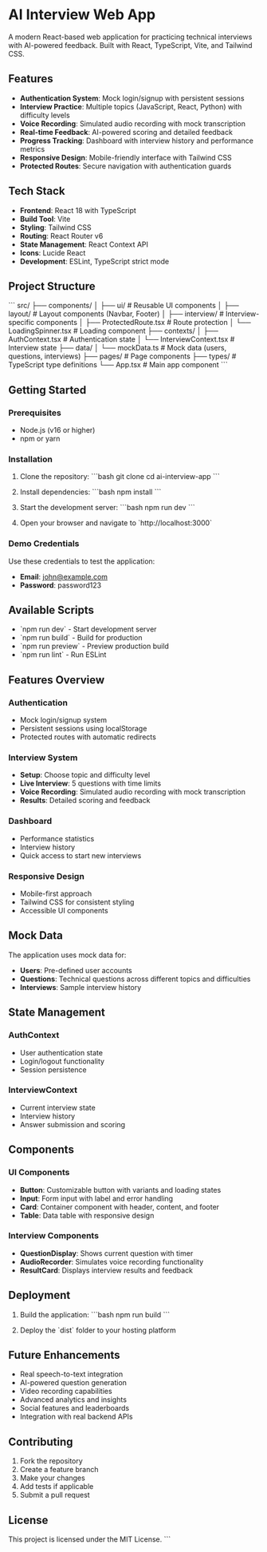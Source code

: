 # AI Interview Web App

A modern React-based web application for practicing technical interviews with AI-powered feedback. Built with React, TypeScript, Vite, and Tailwind CSS.

## Features

- **Authentication System**: Mock login/signup with persistent sessions
- **Interview Practice**: Multiple topics (JavaScript, React, Python) with difficulty levels
- **Voice Recording**: Simulated audio recording with mock transcription
- **Real-time Feedback**: AI-powered scoring and detailed feedback
- **Progress Tracking**: Dashboard with interview history and performance metrics
- **Responsive Design**: Mobile-friendly interface with Tailwind CSS
- **Protected Routes**: Secure navigation with authentication guards

## Tech Stack

- **Frontend**: React 18 with TypeScript
- **Build Tool**: Vite
- **Styling**: Tailwind CSS
- **Routing**: React Router v6
- **State Management**: React Context API
- **Icons**: Lucide React
- **Development**: ESLint, TypeScript strict mode

## Project Structure

\`\`\`
src/
├── components/
│   ├── ui/                 # Reusable UI components
│   ├── layout/             # Layout components (Navbar, Footer)
│   ├── interview/          # Interview-specific components
│   ├── ProtectedRoute.tsx  # Route protection
│   └── LoadingSpinner.tsx  # Loading component
├── contexts/
│   ├── AuthContext.tsx     # Authentication state
│   └── InterviewContext.tsx # Interview state
├── data/
│   └── mockData.ts         # Mock data (users, questions, interviews)
├── pages/                  # Page components
├── types/                  # TypeScript type definitions
└── App.tsx                 # Main app component
\`\`\`

## Getting Started

### Prerequisites

- Node.js (v16 or higher)
- npm or yarn

### Installation

1. Clone the repository:
\`\`\`bash
git clone <repository-url>
cd ai-interview-app
\`\`\`

2. Install dependencies:
\`\`\`bash
npm install
\`\`\`

3. Start the development server:
\`\`\`bash
npm run dev
\`\`\`

4. Open your browser and navigate to \`http://localhost:3000\`

### Demo Credentials

Use these credentials to test the application:
- **Email**: john@example.com
- **Password**: password123

## Available Scripts

- \`npm run dev\` - Start development server
- \`npm run build\` - Build for production
- \`npm run preview\` - Preview production build
- \`npm run lint\` - Run ESLint

## Features Overview

### Authentication
- Mock login/signup system
- Persistent sessions using localStorage
- Protected routes with automatic redirects

### Interview System
- **Setup**: Choose topic and difficulty level
- **Live Interview**: 5 questions with time limits
- **Voice Recording**: Simulated audio recording with mock transcription
- **Results**: Detailed scoring and feedback

### Dashboard
- Performance statistics
- Interview history
- Quick access to start new interviews

### Responsive Design
- Mobile-first approach
- Tailwind CSS for consistent styling
- Accessible UI components

## Mock Data

The application uses mock data for:
- **Users**: Pre-defined user accounts
- **Questions**: Technical questions across different topics and difficulties
- **Interviews**: Sample interview history

## State Management

### AuthContext
- User authentication state
- Login/logout functionality
- Session persistence

### InterviewContext
- Current interview state
- Interview history
- Answer submission and scoring

## Components

### UI Components
- **Button**: Customizable button with variants and loading states
- **Input**: Form input with label and error handling
- **Card**: Container component with header, content, and footer
- **Table**: Data table with responsive design

### Interview Components
- **QuestionDisplay**: Shows current question with timer
- **AudioRecorder**: Simulates voice recording functionality
- **ResultCard**: Displays interview results and feedback

## Deployment

1. Build the application:
\`\`\`bash
npm run build
\`\`\`

2. Deploy the \`dist\` folder to your hosting platform

## Future Enhancements

- Real speech-to-text integration
- AI-powered question generation
- Video recording capabilities
- Advanced analytics and insights
- Social features and leaderboards
- Integration with real backend APIs

## Contributing

1. Fork the repository
2. Create a feature branch
3. Make your changes
4. Add tests if applicable
5. Submit a pull request

## License

This project is licensed under the MIT License.
\`\`\`
